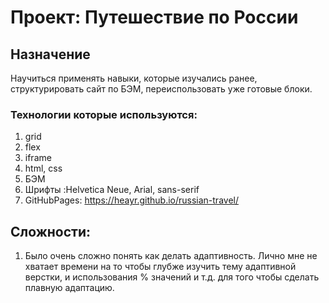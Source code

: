 # Проект: Путешествие по России

## Назначение
Научиться применять навыки, которые изучались ранее, структурировать сайт по БЭМ, переиспользовать уже готовые блоки.
### Технологии которые используются:
1. grid
2. flex
3. iframe
4. html, css
5. БЭМ
6. Шрифты :Helvetica Neue, Arial, sans-serif
7. GitHubPages: https://heayr.github.io/russian-travel/

## Сложности:
1. Было очень сложно понять как делать адаптивность. Лично мне не хватает времени на то чтобы глубже изучить тему адаптивной верстки, и использования % значений и т.д. для того чтобы сделать плавную адаптацию.

